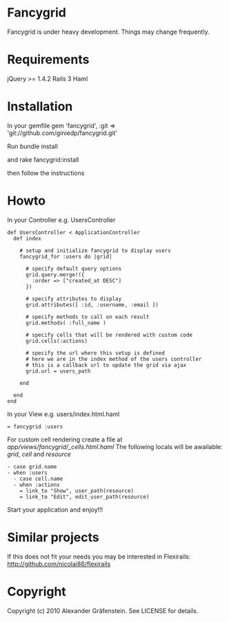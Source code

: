 Fancygrid
=====

Fancygrid is under heavy development. Things may change frequently.

Requirements
=====
jQuery >= 1.4.2
Rails 3
Haml

Installation
=====
In your gemfile
    gem 'fancygrid', :git => 'git://github.com/giniedp/fancygrid.git'
    
Run
    bundle install
    
and
    rake fancygrid:install
    
then follow the instructions

Howto
=====
In your Controller e.g. UsersController

    def UsersController < ApplicationController
      def index
        
        # setup and initialize fancygrid to display users
        fancygrid_for :users do |grid|
        
          # specify default query options
          grid.query.merge!({
            :order => ["created_at DESC"]
          })
          
          # specify attributes to display  
          grid.attributes([ :id, :username, :email ])
          
          # specify methods to call on each result
          grid.methods( :full_name )
          
          # specify cells that will be rendered with custom code
          grid.cells(:actions)
          
          # specify the url where this setup is defined
          # here we are in the index method of the users controller
          # this is a callback url to update the grid via ajax
          grid.url = users_path
          
        end
        
      end
    end
  
In your View e.g. users/index.html.haml

    = fancygrid :users
  
For custom cell rendering create a file at *app/views/fancygrid/_cells.html.haml*
The following locals will be awailable: *grid*, *cell* and *resource*

    - case grid.name
    - when :users
      - case cell.name
      - when :actions
        = link_to "Show", user_path(resource)
        = link_to "Edit", edit_user_path(resource)

Start your application and enjoy!!!

Similar projects
=====
If this does not fit your needs you may be interested in Flexirails: http://github.com/nicolai86/flexirails

Copyright
=====

Copyright (c) 2010 Alexander Gräfenstein. See LICENSE for details.
